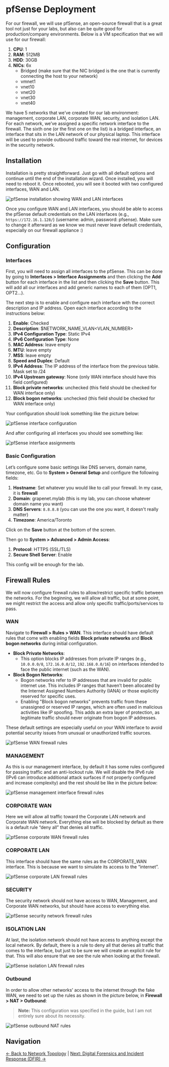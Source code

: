 # pfSense Deployment

For our firewall, we will use pfSense, an open-source firewall that is a great tool not just for your labs, but also can be quite good for production/company environments. Below is a VM specification that we will use for our firewall:

1. **CPU**: 1
2. **RAM**: 512MB
3. **HDD**: 30GB
4. **NICs**: 6x
    - Bridged (make sure that the NIC bridged is the one that is currently connecting the host to your network)
    - vmnet1
    - vnet10
    - vnet20
    - vnet30
    - vnet40

We have 5 networks that we’ve created for our lab environment: management, corporate LAN, corporate WAN, security, and isolation LAN. For each network, we’ve assigned a specific network interface to the firewall. The sixth one (or the first one on the list) is a bridged interface, an interface that sits in the LAN network of our physical laptop. This interface will be used to provide outbound traffic toward the real internet, for devices in the security network.

## Installation

Installation is pretty straightforward. Just go with all default options and continue until the end of the installation wizard. Once installed, you will need to reboot it. Once rebooted, you will see it booted with two configured interfaces, WAN and LAN.

![pfSense installation showing WAN and LAN interfaces](/Images/pfSense1.png)

Once you configure WAN and LAN interfaces, you should be able to access the pfSense default credentials on the LAN interfaces (e.g., `https://172.16.1.128/`) (username: admin, password: pfsense). Make sure to change it afterward as we know we must never leave default credentials, especially on our firewall appliance :)

## Configuration

### Interfaces

First, you will need to assign all interfaces to the pfSense. This can be done by going to **Interfaces > Interface Assignments** and then clicking the **Add** button for each interface in the list and then clicking the **Save** button. This will add all our interfaces and add generic names to each of them (OPT1, OPT2…).

The next step is to enable and configure each interface with the correct description and IP address. Open each interface according to the instructions below:

1. **Enable**: Checked
2. **Description**: $NETWORK_NAME_VLAN<VLAN_NUMBER>
3. **IPv4 Configuration Type**: Static IPv4
4. **IPv6 Configuration Type**: None
5. **MAC Address**: leave empty
6. **MTU**: leave empty
7. **MSS**: leave empty
8. **Speed and Duplex**: Default
9. **IPv4 Address**: The IP address of the interface from the previous table. Mask set to /24
10. **IPv4 Upstream gateway**: None (only WAN interface should have this field configured)
11. **Block private networks**: unchecked (this field should be checked for WAN interface only)
12. **Block bogon networks**: unchecked (this field should be checked for WAN interface only)

Your configuration should look something like the picture below:

![pfSense interface configuration](/Images/pfSense2.png)

And after configuring all interfaces you should see something like:

![pfSense interface assignments](/Images/pfSense3.png)

### Basic Configuration

Let’s configure some basic settings like DNS servers, domain name, timezone, etc. Go to **System > General Setup** and configure the following fields:

1. **Hostname**: Set whatever you would like to call your firewall. In my case, it is **firewall**
2. **Domain**: grapenet.mylab (this is my lab, you can choose whatever domain name you want)
3. **DNS Servers**: `8.8.8.8` (you can use the one you want, it doesn't really matter)
4. **Timezone**: America/Toronto

Click on the **Save** button at the bottom of the screen.

Then go to **System > Advanced > Admin Access**:

1. **Protocol**: HTTPS (SSL/TLS)
2. **Secure Shell Server**: Enable

This config will be enough for the lab.

## Firewall Rules

We will now configure firewall rules to allow/restrict specific traffic between the networks. For the beginning, we will allow all traffic, but at some point, we might restrict the access and allow only specific traffic/ports/services to pass.

### WAN

Navigate to **Firewall > Rules > WAN**. This interface should have default rules that come with enabling fields **Block private networks** and **Block bogon networks** during initial configuration.

- **Block Private Networks**:
    - This option blocks IP addresses from private IP ranges (e.g., `10.0.0.0/8`, `172.16.0.0/12`, `192.168.0.0/16`) on interfaces intended to face the public internet (such as the WAN).
- **Block Bogon Networks**:
    - Bogon networks refer to IP addresses that are invalid for public internet use. This includes IP ranges that haven’t been allocated by the Internet Assigned Numbers Authority (IANA) or those explicitly reserved for specific uses.
    - Enabling "Block bogon networks" prevents traffic from these unassigned or reserved IP ranges, which are often used in malicious activities like IP spoofing. This adds an extra layer of protection, as legitimate traffic should never originate from bogon IP addresses.

These default settings are especially useful on your WAN interface to avoid potential security issues from unusual or unauthorized traffic sources.

![pfSense WAN firewall rules](/Images/pfSense4.png)

### MANAGEMENT

As this is our management interface, by default it has some rules configured for passing traffic and an anti-lockout rule. We will disable the IPv6 rule (IPv6 can introduce additional attack surfaces if not properly configured and increase complexity) and the rest should be like in the picture below:

![pfSense management interface firewall rules](/Images/pfSense5.png)

### CORPORATE WAN

Here we will allow all traffic toward the Corporate LAN network and Corporate WAN network. Everything else will be blocked by default as there is a default rule “deny all” that denies all traffic.

![pfSense corporate WAN firewall rules](/Images/pfSense7.png)

### CORPORATE LAN

This interface should have the same rules as the CORPORATE_WAN interface. This is because we want to simulate its access to the “internet”.

![pfSense corporate LAN firewall rules](/Images/pfSense6.png)

### SECURITY

The security network should not have access to WAN, Management, and Corporate WAN networks, but should have access to everything else.

![pfSense security network firewall rules](/Images/pfSense8.png)

### ISOLATION LAN

At last, the isolation network should not have access to anything except the local network. By default, there is a rule to deny all that denies all traffic that comes to the interface, but just to be sure we will create an explicit rule for that. This will also ensure that we see the rule when looking at the firewall.

![pfSense isolation LAN firewall rules](/Images/pfSense9.png)

### Outbound

In order to allow other networks’ access to the internet through the fake WAN, we need to set up the rules as shown in the picture below, in **Firewall > NAT > Outbound**:
> **Note:** This configuration was specified in the guide, but I am not entirely sure about its necessity.


![pfSense outbound NAT rules](/Images/pfSense10.png)


## Navigation

[← Back to Network Topology](Network%20Topology.md) | [Next: Digital Forensics and Incident Response (DFIR) →](Digital%20Forensics%20and%20Incident%20Response%20(DFIR).md)
